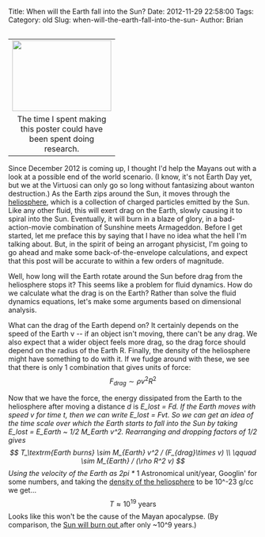 Title: When will the Earth fall into the Sun? 
Date: 2012-11-29 22:58:00
Tags: 
Category: old
Slug: when-will-the-earth-fall-into-the-sun-
Author: Brian



<table cellpadding="0" cellspacing="0" class="tr-caption-container" style="float: right; text-align: right;"><tbody><tr><td style="text-align: center;"><a href="http://4.bp.blogspot.com/-_71xzP94MDc/ULgp7n5LP3I/AAAAAAAAACM/WU5UgsRyUYg/s1600/RetardedPic.png" imageanchor="1" style="clear: right; margin-bottom: 1em; margin-left: auto; margin-right: auto;"><img border="0" height="143" src="http://4.bp.blogspot.com/-_71xzP94MDc/ULgp7n5LP3I/AAAAAAAAACM/WU5UgsRyUYg/s200/RetardedPic.png" width="200" /></a></td></tr><tr><td class="tr-caption" style="text-align: center; width: 200px;">The time I spent making this poster could have been spent doing research. </td></tr></tbody></table>Since December 2012 is coming up, I thought I'd help the Mayans out with a look at a possible end of the world scenario. (I know, it's not Earth Day yet, but we at the Virtuosi can only go so long without fantasizing about wanton destruction.) As the Earth zips around the Sun, it moves through the <a href="http://en.wikipedia.org/wiki/Heliosphere">heliosphere</a>, which is a collection of charged particles emitted by the Sun. Like any other fluid, this will exert drag on the Earth, slowly causing it to spiral into the Sun. Eventually, it will burn in a blaze of glory, in a bad-action-movie combination of Sunshine meets Armageddon.
<a name='more'></a>
Before I get started, let me preface this by saying that I have no idea what the hell I'm talking about. But, in the spirit of being an arrogant physicist, I'm going to go ahead and make some back-of-the-envelope calculations, and expect that this post will be accurate to within a few orders of magnitude.

Well, how long will the Earth rotate around the Sun before drag from the heliosphere stops it? This seems like a problem for fluid dynamics. How do we calculate what the drag is on the Earth? Rather than solve the fluid dynamics equations, let's make some arguments based on dimensional analysis.

What can the drag of the Earth depend on? It certainly depends on the speed of the Earth v -- if an object isn't moving, there can't be any drag. We also expect that a wider object feels more drag, so the drag force should depend on the radius of the Earth R. Finally, the density of the heliosphere might have something to do with it. If we fudge around with these, we see that there is only 1 combination that gives units of force:
 $$
 F_{drag} \sim \rho v^2 R^2
 $$

 Now that we have the force, the energy dissipated from the Earth to the heliosphere after moving a distance <i>d</i> is <i>E_lost = F*d</i>. If the Earth moves with speed v for time t, then we can write <i>E_lost = F*v*t</i>. So we can get an idea of the time scale over which the Earth starts to fall into the Sun by taking <i>E_lost = E_Earth ~ 1/2 M_Earth v^2</i>. Rearranging and dropping factors of 1/2 gives
 $$
 T_\textrm{Earth burns} \sim M_{Earth} v^2 / (F_{drag}\times v) \\ \qquad  \sim M_{Earth} / (\rho R^2 v)
$$
Using the velocity of the Earth as <i>2*pi *</i> 1 Astronomical unit/year, Googlin' for some numbers, and taking the <a href="http://web.mit.edu/space/www/helio.review/axford.suess.html">density of the heliosphere</a> to be 10^-23 g/cc  we get... $$ T \approx 10^{19} \textrm{ years} $$  Looks like this won't be the cause of the Mayan apocalypse. (By comparison, the <a href="http://en.wikipedia.org/wiki/Sun#Life_cycle">Sun will burn out </a>after only ~10^9 years.) 
